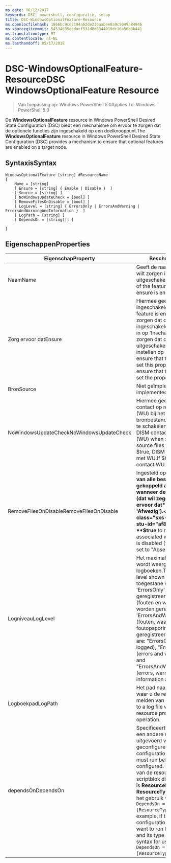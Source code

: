 ```yaml
---
ms.date: 06/12/2017
keywords: DSC, powershell, configuratie, setup
title: DSC-WindowsOptionalFeature-Resource
ms.openlocfilehash: 1866bc9cd2194a62de23eaabee8a9c5049a84946
ms.sourcegitcommit: 54534635eedacf531d8d6344019dc16a50b8b441
ms.translationtype: MT
ms.contentlocale: nl-NL
ms.lasthandoff: 05/17/2018
---
```

# <a name="dsc-windowsoptionalfeature-resource"></a><span data-ttu-id="af804-103">DSC-WindowsOptionalFeature-Resource</span><span class="sxs-lookup"><span data-stu-id="af804-103">DSC WindowsOptionalFeature Resource</span></span>

> <span data-ttu-id="af804-104">Van toepassing op: Windows PowerShell 5.0</span><span class="sxs-lookup"><span data-stu-id="af804-104">Applies To: Windows PowerShell 5.0</span></span>

<span data-ttu-id="af804-105">De **WindowsOptionalFeature** resource in Windows PowerShell Desired State Configuration (DSC) biedt een mechanisme om ervoor te zorgen dat de optionele functies zijn ingeschakeld op een doelknooppunt.</span><span class="sxs-lookup"><span data-stu-id="af804-105">The **WindowsOptionalFeature** resource in Windows PowerShell Desired State Configuration (DSC) provides a mechanism to ensure that optional features are enabled on a target node.</span></span>

## <a name="syntax"></a><span data-ttu-id="af804-106">Syntaxis</span><span class="sxs-lookup"><span data-stu-id="af804-106">Syntax</span></span>

```
WindowsOptionalFeature [string] #ResourceName
{
    Name = [string]
    [ Ensure = [string] { Enable | Disable }  ]
    [ Source = [string] ]
    [ NoWindowsUpdateCheck = [bool] ]
    [ RemoveFilesOnDisable = [bool] ]
    [ LogLevel = [string] { ErrorsOnly | ErrorsAndWarning | ErrorsAndWarningAndInformation }  ]
    [ LogPath = [string] ]
    [ DependsOn = [string[]] ]

}
```

## <a name="properties"></a><span data-ttu-id="af804-107">Eigenschappen</span><span class="sxs-lookup"><span data-stu-id="af804-107">Properties</span></span>

|  <span data-ttu-id="af804-108">Eigenschap</span><span class="sxs-lookup"><span data-stu-id="af804-108">Property</span></span>  |  <span data-ttu-id="af804-109">Beschrijving</span><span class="sxs-lookup"><span data-stu-id="af804-109">Description</span></span>   |
|---|---|
| <span data-ttu-id="af804-110">Naam</span><span class="sxs-lookup"><span data-stu-id="af804-110">Name</span></span>| <span data-ttu-id="af804-111">Geeft de naam van de functie die u wilt zorgen is ingeschakeld of uitgeschakeld.</span><span class="sxs-lookup"><span data-stu-id="af804-111">Indicates the name of the feature that you want to ensure is enabled or disabled.</span></span>|
| <span data-ttu-id="af804-112">Zorg ervoor dat</span><span class="sxs-lookup"><span data-stu-id="af804-112">Ensure</span></span>| <span data-ttu-id="af804-113">Hiermee geeft u op of de functie is ingeschakeld.</span><span class="sxs-lookup"><span data-stu-id="af804-113">Specifies whether the feature is enabled.</span></span> <span data-ttu-id="af804-114">Om ervoor te zorgen dat de functie is ingeschakeld, stel deze eigenschap in op 'Inschakelen' om ervoor te zorgen dat de functie is uitgeschakeld, de eigenschap instellen op 'Uitschakelen'.</span><span class="sxs-lookup"><span data-stu-id="af804-114">To ensure that the feature is enabled, set this property to "Enable" To ensure that the feature is disabled, set the property to "Disable".</span></span>|
| <span data-ttu-id="af804-115">Bron</span><span class="sxs-lookup"><span data-stu-id="af804-115">Source</span></span>| <span data-ttu-id="af804-116">Niet geïmplementeerd.</span><span class="sxs-lookup"><span data-stu-id="af804-116">Not implemented.</span></span>|
| <span data-ttu-id="af804-117">NoWindowsUpdateCheck</span><span class="sxs-lookup"><span data-stu-id="af804-117">NoWindowsUpdateCheck</span></span>| <span data-ttu-id="af804-118">Hiermee geeft u op of DISM neemt contact op met Windows Update (WU) bij het zoeken naar de bronbestanden van een functie in te schakelen.</span><span class="sxs-lookup"><span data-stu-id="af804-118">Specifies whether DISM contacts Windows Update (WU) when searching for the source files to enable a feature.</span></span> <span data-ttu-id="af804-119">Als $true, DISM niet contact opneemt met WU.</span><span class="sxs-lookup"><span data-stu-id="af804-119">If $true, DISM does not contact WU.</span></span>|
| <span data-ttu-id="af804-120">RemoveFilesOnDisable</span><span class="sxs-lookup"><span data-stu-id="af804-120">RemoveFilesOnDisable</span></span>| <span data-ttu-id="af804-121">Ingesteld op **$true** verwijderen van alle bestanden die zijn gekoppeld aan de functie wanneer deze is uitgeschakeld (dat wil zeggen, wanneer **Zorg ervoor dat** is ingesteld op 'Afwezig').</span><span class="sxs-lookup"><span data-stu-id="af804-121">Set to **$true** to remove all files associated with the feature when it is disabled (that is, when **Ensure** is set to "Absent").</span></span>|
| <span data-ttu-id="af804-122">Logniveau</span><span class="sxs-lookup"><span data-stu-id="af804-122">LogLevel</span></span>| <span data-ttu-id="af804-123">Het maximale uitvoerniveau op die wordt weergegeven in de logboeken.</span><span class="sxs-lookup"><span data-stu-id="af804-123">The maximum output level shown in the logs.</span></span> <span data-ttu-id="af804-124">De toegestane waarden zijn: 'ErrorsOnly' (alleen fouten worden geregistreerd), 'ErrorsAndWarning' (fouten en waarschuwingen worden geregistreerd), en 'ErrorsAndWarningAndInformation' (fouten, waarschuwingen en foutopsporingsinformatie worden geregistreerd).</span><span class="sxs-lookup"><span data-stu-id="af804-124">The accepted values are: "ErrorsOnly" (only errors are logged), "ErrorsAndWarning" (errors and warnings are logged), and "ErrorsAndWarningAndInformation" (errors, warnings, and debug information are logged).</span></span>|
| <span data-ttu-id="af804-125">Logboekpad</span><span class="sxs-lookup"><span data-stu-id="af804-125">LogPath</span></span>| <span data-ttu-id="af804-126">Het pad naar een logboekbestand waar u de resourceprovider aan te melden van de bewerking.</span><span class="sxs-lookup"><span data-stu-id="af804-126">The path to a log file where you want the resource provider to log the operation.</span></span>|
| <span data-ttu-id="af804-127">dependsOn</span><span class="sxs-lookup"><span data-stu-id="af804-127">DependsOn</span></span>| <span data-ttu-id="af804-128">Specificeert dat de configuratie van een andere resource moet worden uitgevoerd voordat deze bron is geconfigureerd.</span><span class="sxs-lookup"><span data-stu-id="af804-128">Specifies that the configuration of another resource must run before this resource is configured.</span></span> <span data-ttu-id="af804-129">Bijvoorbeeld, als de ID van de resourceconfiguratie scriptblok die u wilt uitvoeren eerst is __ResourceName__ en het type __ResourceType__, de syntaxis voor het gebruik van deze eigenschap is `DependsOn = "[ResourceType]ResourceName"`.</span><span class="sxs-lookup"><span data-stu-id="af804-129">For example, if the ID of the resource configuration script block that you want to run first is __ResourceName__ and its type is __ResourceType__, the syntax for using this property is `DependsOn = "[ResourceType]ResourceName"`.</span></span>|